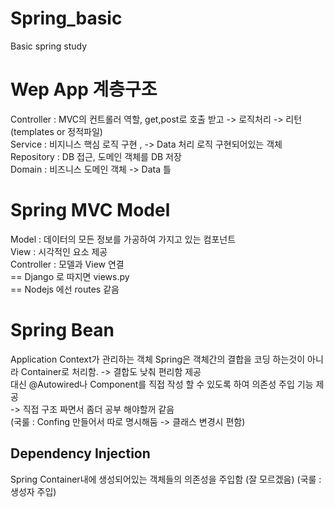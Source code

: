 # Spring_basic
Basic spring study    

# Wep App 계층구조 
Controller : MVC의 컨트롤러 역할, get,post로 호출 받고 -> 로직처리 -> 리턴(templates or 정적파일)     
Service : 비지니스 핵심 로직 구현 , -> Data 처리 로직 구현되어있는 객체    
Repository : DB 접근, 도메인 객체를 DB 저장    
Domain : 비즈니스 도메인 객체 -> Data 틀    

# Spring MVC Model
Model : 데이터의 모든 정보를 가공하여 가지고 있는 컴포넌트    
View : 시각적인 요소 제공    
Controller : 모델과 View 연결     
== Django 로 따지면 views.py   
== Nodejs 에선 routes 같음    

# Spring Bean 
Application Context가 관리하는 객체 
Spring은 객체간의 결합을 코딩 하는것이 아니라 Container로 처리함. -> 결합도 낮춰 편리함 제공    
대신 @Autowired나 Component를 직접 작성 할 수 있도록 하여 의존성 주입 기능 제공    
-> 직접 구조 짜면서 좀더 공부 해야할꺼 같음    
(국룰 : Confing 만들어서 따로 명시해둠 -> 클래스 변경시 편함)     

## Dependency Injection 
Spring Container내에 생성되어있는 객체들의 의존성을 주입함 (잘 모르겠음) 
(국룰 : 생성자 주입)    
